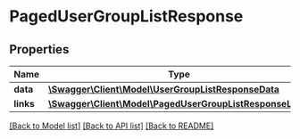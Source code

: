 # PagedUserGroupListResponse

## Properties
Name | Type | Description | Notes
------------ | ------------- | ------------- | -------------
**data** | [**\Swagger\Client\Model\UserGroupListResponseData**](UserGroupListResponseData.md) |  | 
**links** | [**\Swagger\Client\Model\PagedUserGroupListResponseLinks**](PagedUserGroupListResponseLinks.md) |  | 

[[Back to Model list]](../../README.md#documentation-for-models) [[Back to API list]](../../README.md#documentation-for-api-endpoints) [[Back to README]](../../README.md)

